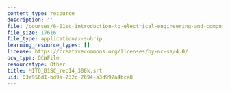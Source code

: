```yaml
---
content_type: resource
description: ''
file: /courses/6-01sc-introduction-to-electrical-engineering-and-computer-science-i-spring-2011/03e956d1bd9a732c7694a3d997a4bca8_MIT6_01SC_rec14_300k.srt
file_size: 17616
file_type: application/x-subrip
learning_resource_types: []
license: https://creativecommons.org/licenses/by-nc-sa/4.0/
ocw_type: OCWFile
resourcetype: Other
title: MIT6_01SC_rec14_300k.srt
uid: 03e956d1-bd9a-732c-7694-a3d997a4bca8
---
```

